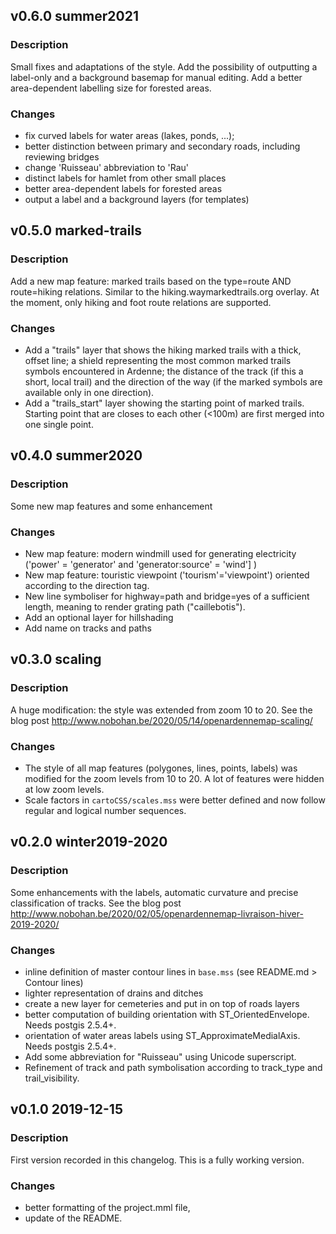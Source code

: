 ## v0.6.0 summer2021

### Description

Small fixes and adaptations of the style. Add the possibility of outputting a label-only and a background basemap for manual editing. Add a better area-dependent labelling size for forested areas.

### Changes
- fix curved labels for water areas (lakes, ponds, ...);
- better distinction between primary and secondary roads, including reviewing bridges
- change 'Ruisseau' abbreviation to 'Rau'
- distinct labels for hamlet from other small places
- better area-dependent labels for forested areas
- output a label and a background layers (for templates)


## v0.5.0 marked-trails

### Description

Add a new map feature: marked trails based on the type=route AND route=hiking relations. Similar to the hiking.waymarkedtrails.org overlay. At the moment, only hiking and foot route relations are supported. 

### Changes
- Add a "trails" layer that shows the hiking marked trails with a thick, offset line; a shield representing the most common marked trails symbols encountered in Ardenne; the distance of the track (if this a short, local trail) and the direction of the way (if the marked symbols are available only in one direction).
- Add a "trails_start" layer showing the starting point of marked trails. Starting point that are closes to each other (<100m) are first merged into one single point. 


## v0.4.0 summer2020

### Description

Some new map features and some enhancement

### Changes
- New map feature: modern windmill used for generating electricity ('power' = 'generator' and 'generator:source' = 'wind'] )
- New map feature: touristic viewpoint ('tourism'='viewpoint') oriented according to the direction tag.
- New line symboliser for highway=path and bridge=yes of a sufficient length, meaning to render grating path ("caillebotis"). 
- Add an optional layer for hillshading
- Add name on tracks and paths

## v0.3.0 scaling

### Description

A huge modification: the style was extended from zoom 10 to 20. See the blog post <http://www.nobohan.be/2020/05/14/openardennemap-scaling/>

### Changes
- The style of all map features (polygones, lines, points, labels) was modified for the zoom levels from 10 to 20. A lot of features were hidden at low zoom levels.
- Scale factors in `cartoCSS/scales.mss` were better defined and now follow regular and logical number sequences.  



## v0.2.0 winter2019-2020

### Description

Some enhancements with the labels, automatic curvature and precise classification of tracks. See the blog post <http://www.nobohan.be/2020/02/05/openardennemap-livraison-hiver-2019-2020/>

### Changes
- inline definition of master contour lines in `base.mss` (see README.md > Contour lines)
- lighter representation of drains and ditches
- create a new layer for cemeteries and put in on top of roads layers
- better computation of building orientation with ST_OrientedEnvelope. Needs postgis 2.5.4+.
- orientation of water areas labels using ST_ApproximateMedialAxis. Needs postgis 2.5.4+.
- Add some abbreviation for "Ruisseau" using Unicode superscript.
- Refinement of track and path symbolisation according to track_type and trail_visibility.


## v0.1.0 2019-12-15

### Description
First version recorded in this changelog. This is a fully working version.

### Changes
- better formatting of the project.mml file,
- update of the README.
